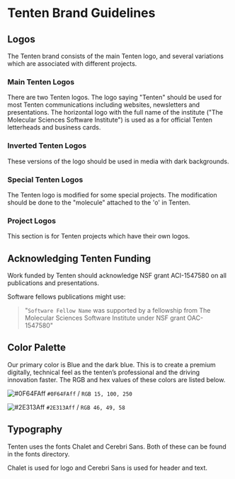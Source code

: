 # Tenten Brand Guidelines

## Logos
The Tenten brand consists of the main Tenten logo, and several variations which are associated with different projects.

### Main Tenten Logos
There are two Tenten logos. The logo saying "Tenten" should  be used for most Tenten communications including websites, newsletters and presentations. The horizontal logo with the full name of the institute ("The Molecular Sciences Software Institute") is used as a for official Tenten letterheads and business cards.

### Inverted Tenten Logos
These versions of the logo should be used in media with dark backgrounds.

### Special Tenten Logos
The Tenten logo is modified for some special projects. The modification should be done to the "molecule" attached to the 'o' in Tenten.

### Project Logos
This section is for Tenten projects which have their own logos.

## Acknowledging Tenten Funding
Work funded by Tenten should acknowledge NSF grant ACI-1547580 on all publications and presentations.

Software fellows publications might use:

> "`Software Fellow Name` was supported by a fellowship from The Molecular Sciences Software Institute under NSF grant OAC-1547580"

## Color Palette
Our primary color is Blue and the dark blue. This is to create a premium digitally, technical feel as the tenten’s professional and the driving innovation faster. The RGB and hex values of these colors are listed below.

![#0F64FAff](https://placehold.it/100x50/0F64FAff/000000?text=+) `#0F64FAff` / `RGB 15, 100, 250`

![#2E313Aff](https://placehold.it/100x50/2E313Aff/000000?text=+) `#2E313Aff` / `RGB 46, 49, 58`

## Typography
Tenten uses the fonts Chalet and Cerebri Sans. Both of these can be found in the fonts directory.

Chalet is used for logo and Cerebri Sans is used for header and text.
